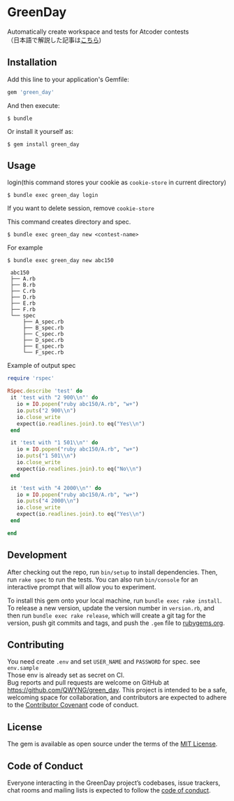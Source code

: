 # GreenDay
Automatically create workspace and tests for Atcoder contests  
（日本語で解説した記事は[こちら](https://qiita.com/QWYNG/items/0e2e6b72bd1969d0d751))
## Installation

Add this line to your application's Gemfile:

```ruby
gem 'green_day'
```

And then execute:

    $ bundle

Or install it yourself as:

    $ gem install green_day

## Usage
login(this command stores your cookie as `cookie-store` in current directory)

    $ bundle exec green_day login
    
If you want to delete session, remove `cookie-store`
    
This command creates directory and spec.
   
    $ bundle exec green_day new <contest-name>

For example 
   
    $ bundle exec green_day new abc150
   
   ```
    abc150
    ├── A.rb
    ├── B.rb
    ├── C.rb
    ├── D.rb
    ├── E.rb
    ├── F.rb
    └── spec
        ├── A_spec.rb
        ├── B_spec.rb
        ├── C_spec.rb
        ├── D_spec.rb
        ├── E_spec.rb
        └── F_spec.rb
   ```
   
   Example of output spec
   
   ```ruby
  require 'rspec'

  RSpec.describe 'test' do
    it 'test with "2 900\\n"' do
      io = IO.popen("ruby abc150/A.rb", "w+")
      io.puts("2 900\\n")
      io.close_write
      expect(io.readlines.join).to eq("Yes\\n")
    end

    it 'test with "1 501\\n"' do
      io = IO.popen("ruby abc150/A.rb", "w+")
      io.puts("1 501\\n")
      io.close_write
      expect(io.readlines.join).to eq("No\\n")
    end

    it 'test with "4 2000\\n"' do
      io = IO.popen("ruby abc150/A.rb", "w+")
      io.puts("4 2000\\n")
      io.close_write
      expect(io.readlines.join).to eq("Yes\\n")
    end

  end
  ```

## Development

After checking out the repo, run `bin/setup` to install dependencies. Then, run `rake spec` to run the tests. You can also run `bin/console` for an interactive prompt that will allow you to experiment.

To install this gem onto your local machine, run `bundle exec rake install`. To release a new version, update the version number in `version.rb`, and then run `bundle exec rake release`, which will create a git tag for the version, push git commits and tags, and push the `.gem` file to [rubygems.org](https://rubygems.org).

## Contributing
You need create `.env` and set `USER_NAME` and `PASSWORD` for spec. see `env.sample`  
Those env is already set as secret on CI.  
Bug reports and pull requests are welcome on GitHub at https://github.com/QWYNG/green_day. This project is intended to be a safe, welcoming space for collaboration, and contributors are expected to adhere to the [Contributor Covenant](http://contributor-covenant.org) code of conduct.

## License

The gem is available as open source under the terms of the [MIT License](https://opensource.org/licenses/MIT).

## Code of Conduct

Everyone interacting in the GreenDay project’s codebases, issue trackers, chat rooms and mailing lists is expected to follow the [code of conduct](https://github.com/[USERNAME]/green_day/blob/master/CODE_OF_CONDUCT.md).
